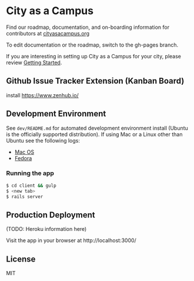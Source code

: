 # City as a Campus

Find our roadmap, documentation, and on-boarding information for contributors at [cityasacampus.org](http://cityasacampus.org)

To edit documentation or the roadmap, switch to the gh-pages branch.

If you are interesting in setting up City as a Campus for your city, please review [Getting Started](https://github.com/saxifrage/cityasacampus/blob/master/GETTING_STARTED.md).

## Github Issue Tracker Extension (Kanban Board)
install https://www.zenhub.io/

## Development Environment

See `dev/README.md` for automated development environment install (Ubuntu is the officially supported distribution). If using Mac or a Linux other than Ubuntu see the following logs: 

 - [Mac OS](https://github.com/saxifrage/cityasacampus/issues/57)
 - [Fedora](https://github.com/saxifrage/cityasacampus/issues/213)


### Running the app

```bash
$ cd client && gulp
$ <new tab>
$ rails server
```

## Production Deployment

(TODO: Heroku information here)

Visit the app in your browser at http://localhost:3000/

## License
MIT
